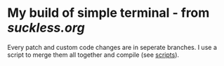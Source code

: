# My build of simple terminal - from *suckless.org*

Every patch and custom code changes are in seperate branches.
I use a script to merge them all together and compile (see [scripts](https://github.com/edvardxyz/dotfiles)).
